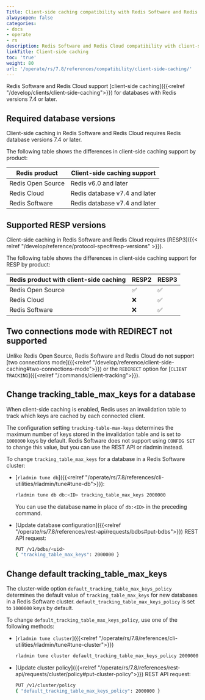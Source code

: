 ```yaml
---
Title: Client-side caching compatibility with Redis Software and Redis Cloud
alwaysopen: false
categories:
- docs
- operate
- rs
description: Redis Software and Redis Cloud compatibility with client-side caching.
linkTitle: Client-side caching
toc: 'true'
weight: 80
url: '/operate/rs/7.8/references/compatibility/client-side-caching/'
---
```


Redis Software and Redis Cloud support [client-side caching]({{<relref "/develop/clients/client-side-caching">}}) for databases with Redis versions 7.4 or later.

## Required database versions

Client-side caching in Redis Software and Redis Cloud requires Redis database versions 7.4 or later.

The following table shows the differences in client-side caching support by product:

| Redis product           | Client-side caching support |
|-------------------------|-----------------------------|
| Redis Open Source       | Redis v6.0 and later |
| Redis Cloud             | Redis database v7.4 and later |
| Redis Software          | Redis database v7.4 and later |

## Supported RESP versions

Client-side caching in Redis Software and Redis Cloud requires [RESP3]({{< relref "/develop/reference/protocol-spec#resp-versions" >}}).

The following table shows the differences in client-side caching support for RESP by product:

| Redis product with client-side caching  | RESP2 | RESP3 |
|-------------------------|-------|-------|
| Redis Open Source       | <span title="Supported">&#x2705;</span> | <span title="Supported">&#x2705;</span> |
| Redis Cloud             | <span title="Not supported">&#x274c;</span> | <span title="Supported">&#x2705;</span> |
| Redis Software          | <span title="Not supported">&#x274c;</span> | <span title="Supported">&#x2705;</span> |

## Two connections mode with REDIRECT not supported

Unlike Redis Open Source, Redis Software and Redis Cloud do not support [two connections mode]({{<relref "/develop/reference/client-side-caching#two-connections-mode">}}) or the `REDIRECT` option for [`CLIENT TRACKING`]({{<relref "/commands/client-tracking">}}).

## Change tracking_table_max_keys for a database

When client-side caching is enabled, Redis uses an invalidation table to track which keys are cached by each connected client.

The configuration setting `tracking-table-max-keys` determines the maximum number of keys stored in the invalidation table and is set to `1000000` keys by default. Redis Software does not support using `CONFIG SET` to change this value, but you can use the REST API or rladmin instead.

To change `tracking_table_max_keys` for a database in a Redis Software cluster:

- [`rladmin tune db`]({{<relref "/operate/rs/7.8/references/cli-utilities/rladmin/tune#tune-db">}}):

    ```sh
    rladmin tune db db:<ID> tracking_table_max_keys 2000000
    ```

    You can use the database name in place of `db:<ID>` in the preceding command.

- [Update database configuration]({{<relref "/operate/rs/7.8/references/rest-api/requests/bdbs#put-bdbs">}}) REST API request:

    ```sh
    PUT /v1/bdbs/<uid> 
    { "tracking_table_max_keys": 2000000 }
    ```

## Change default tracking_table_max_keys

The cluster-wide option `default_tracking_table_max_keys_policy` determines the default value of `tracking_table_max_keys` for new databases in a Redis Software cluster. `default_tracking_table_max_keys_policy` is set to `1000000` keys by default.

To change `default_tracking_table_max_keys_policy`, use one of the following methods:

- [`rladmin tune cluster`]({{<relref "/operate/rs/7.8/references/cli-utilities/rladmin/tune#tune-cluster">}})

    ```sh
    rladmin tune cluster default_tracking_table_max_keys_policy 2000000
    ```

- [Update cluster policy]({{<relref "/operate/rs/7.8/references/rest-api/requests/cluster/policy#put-cluster-policy">}}) REST API request:

    ```sh
    PUT /v1/cluster/policy 
    { "default_tracking_table_max_keys_policy": 2000000 }
    ```
